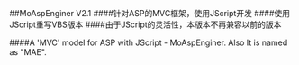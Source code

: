 ##MoAspEnginer V2.1
####针对ASP的MVC框架，使用JScript开发
####使用JScript重写VBS版本
####由于JScript的灵活性，本版本不再兼容以前的版本

####A 'MVC' model for ASP with JScript - MoAspEnginer. Also It is named as "MAE".
